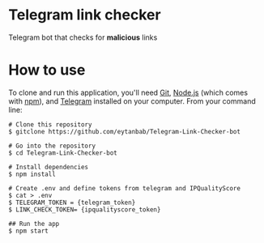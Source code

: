 # Telegram link checker
Telegram bot that checks for **malicious** links


# How to use

To clone and run this application, you'll need [Git](https://git-scm.com/), [Node.js](https://nodejs.org/en/download/) (which comes with [npm](http://npmjs.com/)), and [Telegram](https://telegram.org/) installed on your computer. 
From your command line:

    # Clone this repository
    $ gitclone https://github.com/eytanbab/Telegram-Link-Checker-bot

	# Go into the repository
	$ cd Telegram-Link-Checker-bot

	# Install dependencies
	$ npm install

	# Create .env and define tokens from telegram and IPQualityScore
	$ cat > .env
	$ TELEGRAM_TOKEN = {telegram_token}
	$ LINK_CHECK_TOKEN= {ipqualityscore_token}
	
	## Run the app
	$ npm start


